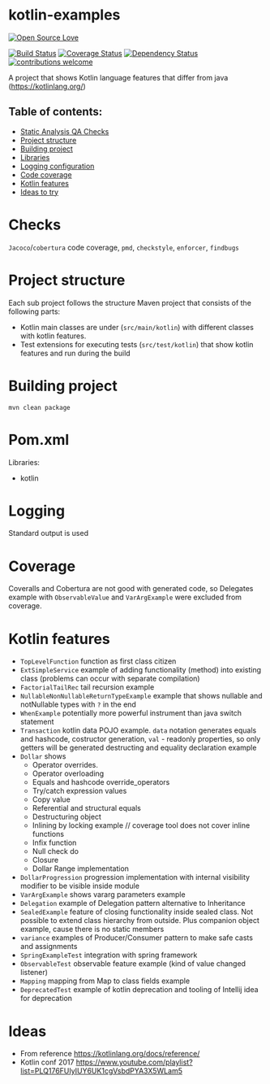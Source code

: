 # kotlin-examples
[![Open Source Love](https://badges.frapsoft.com/os/v2/open-source.svg?v=103)](https://github.com/ellerbrock/open-source-badge/)    

[![Build Status](https://travis-ci.org/Iurii-Dziuban/kotlin-examples.svg?branch=master)](https://travis-ci.org/Iurii-Dziuban/kotlin-examples)
[![Coverage Status](https://coveralls.io/repos/github/Iurii-Dziuban/kotlin-examples/badge.svg?branch=master)](https://coveralls.io/github/Iurii-Dziuban/kotlin-examples?branch=master)
[![Dependency Status](https://www.versioneye.com/user/projects/57c6958b69d9490042f72f1b/badge.svg?style=flat-square)](https://www.versioneye.com/user/projects/57c6958b69d9490042f72f1b)
[![contributions welcome](https://img.shields.io/badge/contributions-welcome-brightgreen.svg?style=flat)](https://github.com/Iurii-Dziuban/kotlin-examples/issues)

A project that shows Kotlin language features that differ from java (https://kotlinlang.org/)

## Table of contents:
 * [Static Analysis QA Checks](#checks)
 * [Project structure](#project-structure)
 * [Building project](#building-project)
 * [Libraries](#pomxml)
 * [Logging configuration](#logging)
 * [Code coverage](#coverage)
 * [Kotlin features](#kotlin-features)
 * [Ideas to try](#ideas)
# Checks

`Jacoco`/`cobertura` code coverage, `pmd`, `checkstyle`, `enforcer`, `findbugs`

# Project structure
Each sub project follows the structure
Maven project that consists of the following parts:
- Kotlin main classes are under (`src/main/kotlin`) with different classes with kotlin features.
- Test extensions for executing tests (`src/test/kotlin`) that show kotlin features and run during the build

# Building project
`mvn clean package`

# Pom.xml
Libraries:
- kotlin

# Logging
Standard output is used

# Coverage
Coveralls and Cobertura are not good with generated code, so Delegates example with `ObservableValue` and `VarArgExample` were excluded from coverage.

# Kotlin features
- `TopLevelFunction` function as first class citizen
- `ExtSimpleService` example of adding functionality (method) into existing class (problems can occur with separate compilation)
- `FactorialTailRec` tail recursion example
- `NullableNonNullableReturnTypeExample` example that shows nullable and notNullable types with `?` in the end
- `WhenExample` potentially more powerful instrument than java switch statement
- `Transaction` kotlin data POJO example. `data` notation generates equals and hashcode, costructor generation, `val` - readonly properties,  so only getters will be generated
   destructing and equality declaration example
- `Dollar` shows 
     * Operator overrides.
     * Operator overloading
     * Equals and hashcode override_operators
     * Try/catch expression values
     * Copy value
     * Referential and structural equals
     * Destructuring object
     * Inlining by locking example // coverage tool does not cover inline functions
     * Infix function
     * Null check do
     * Closure
     * Dollar Range implementation
- `DollarProgression` progression implementation with internal visibility modifier to be visible inside module
- `VarArgExample` shows vararg parameters example
- `Delegation` example of Delegation pattern alternative to Inheritance
- `SealedExample` feature of closing functionality inside sealed class.
   Not possible to extend class hierarchy from outside. Plus companion object example, cause there is no static members
- `variance` examples of Producer/Consumer pattern to make safe casts and assignments
- `SpringExampleTest` integration with spring framework
- `ObservableTest` observable feature example (kind of value changed listener)
- `Mapping` mapping from Map to class fields example
- `DeprecatedTest` example of kotlin deprecation and tooling of Intellij idea for deprecation

# Ideas
- From reference https://kotlinlang.org/docs/reference/
- Kotlin conf 2017 https://www.youtube.com/playlist?list=PLQ176FUIyIUY6UK1cgVsbdPYA3X5WLam5